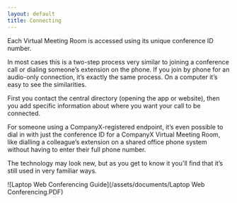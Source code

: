 ```yaml
---
layout: default
title: Connecting
---
```

Each Virtual Meeting Room is accessed using its unique conference ID number.

In most cases this is a two-step process very similar to joining a conference call or dialing someone’s extension on the phone.
If you join by phone for an audio-only connection, it’s exactly the same process. On a computer it’s easy to see the similarities.

First you contact the central directory (opening the app or website), then you add specific information about where you want your call to be connected.

For someone using a CompanyX-registered endpoint, it’s even possible to dial in with just the conference ID for a CompanyX Virtual Meeting Room, like dialling a colleague’s extension on a shared office phone system without having to enter their full phone number.

The technology may look new, but as you get to know it you'll find that it’s still used in very familiar ways.

![Laptop Web Conferencing Guide](/assets/documents/Laptop Web Conferencing.PDF)
